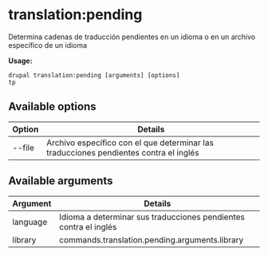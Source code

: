 # translation:pending
Determina cadenas de traducción pendientes en un idioma o en un archivo específico de un idioma

**Usage:**
```
drupal translation:pending [arguments] [options]
tp
```

## Available options
Option | Details
-------|-------------
--file | Archivo específico con el que determinar las traducciones pendientes contra el inglés

## Available arguments
Argument | Details
---------|-------------
language | Idioma a determinar sus traducciones pendientes contra el inglés
library | commands.translation.pending.arguments.library
